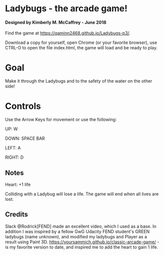 # Ladybugs - the arcade game!
#### Designed by Kimberly M. McCaffrey - June 2018

Find the game at https://qaminn2468.github.io/Ladybugs-p3/. 

Download a copy for yourself, open Chrome (or your favorite browser), use CTRL-O to open the file index.html, the game will
load and be ready to play.                                 

# Goal

Make it through the Ladybugs and to the safety of the water on the other side!


# Controls

Use the Arrow Keys for movement or use the following:

UP: W

DOWN: SPACE BAR

LEFT: A

RIGHT: D

## Notes

Heart: +1 life

Colliding with a Ladybug will lose a life.
The game will end when all lives are lost.


## Credits

Slack @Rodrick[FEND] made an excellent video, which I used as a base.
In addition I was inspired by a fellow GwG Udacity FEND student's GREEN ladybugs (name unknown), and modified my ladybugs and Player
as a result using Paint 3D.
https://yoursammich.github.io/classic-arcade-game/ - is my favorite version to date, and inspired me to add the heart
to gain 1 life.
